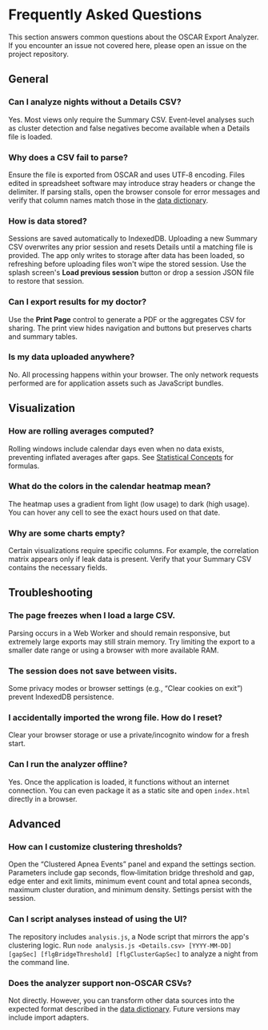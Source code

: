 # Frequently Asked Questions

This section answers common questions about the OSCAR Export Analyzer. If you encounter an issue not covered here, please open an issue on the project repository.

## General

### Can I analyze nights without a Details CSV?

Yes. Most views only require the Summary CSV. Event‑level analyses such as cluster detection and false negatives become available when a Details file is loaded.

### Why does a CSV fail to parse?

Ensure the file is exported from OSCAR and uses UTF‑8 encoding. Files edited in spreadsheet software may introduce stray headers or change the delimiter. If parsing stalls, open the browser console for error messages and verify that column names match those in the [data dictionary](03-data-dictionary.md).

### How is data stored?

Sessions are saved automatically to IndexedDB. Uploading a new Summary CSV overwrites any prior session and resets Details until a matching file is provided. The app only writes to storage after data has been loaded, so refreshing before uploading files won't wipe the stored session. Use the splash screen's **Load previous session** button or drop a session JSON file to restore that session.

### Can I export results for my doctor?

Use the **Print Page** control to generate a PDF or the aggregates CSV for sharing. The print view hides navigation and buttons but preserves charts and summary tables.

### Is my data uploaded anywhere?

No. All processing happens within your browser. The only network requests performed are for application assets such as JavaScript bundles.

## Visualization

### How are rolling averages computed?

Rolling windows include calendar days even when no data exists, preventing inflated averages after gaps. See [Statistical Concepts](04-statistical-concepts.md) for formulas.

### What do the colors in the calendar heatmap mean?

The heatmap uses a gradient from light (low usage) to dark (high usage). You can hover any cell to see the exact hours used on that date.

### Why are some charts empty?

Certain visualizations require specific columns. For example, the correlation matrix appears only if leak data is present. Verify that your Summary CSV contains the necessary fields.

## Troubleshooting

### The page freezes when I load a large CSV.

Parsing occurs in a Web Worker and should remain responsive, but extremely large exports may still strain memory. Try limiting the export to a smaller date range or using a browser with more available RAM.

### The session does not save between visits.

Some privacy modes or browser settings (e.g., “Clear cookies on exit”) prevent IndexedDB persistence.

### I accidentally imported the wrong file. How do I reset?

Clear your browser storage or use a private/incognito window for a fresh start.

### Can I run the analyzer offline?

Yes. Once the application is loaded, it functions without an internet connection. You can even package it as a static site and open `index.html` directly in a browser.

## Advanced

### How can I customize clustering thresholds?

Open the “Clustered Apnea Events” panel and expand the settings section. Parameters include gap seconds, flow‑limitation bridge threshold and gap, edge enter and exit limits, minimum event count and total apnea seconds, maximum cluster duration, and minimum density. Settings persist with the session.

### Can I script analyses instead of using the UI?

The repository includes `analysis.js`, a Node script that mirrors the app's clustering logic. Run `node analysis.js <Details.csv> [YYYY-MM-DD] [gapSec] [flgBridgeThreshold] [flgClusterGapSec]` to analyze a night from the command line.

### Does the analyzer support non‑OSCAR CSVs?

Not directly. However, you can transform other data sources into the expected format described in the [data dictionary](03-data-dictionary.md). Future versions may include import adapters.

